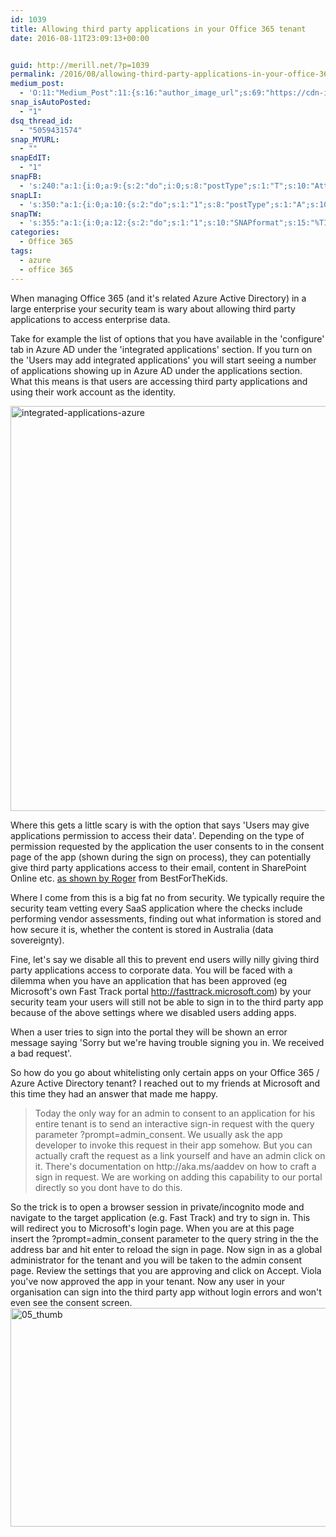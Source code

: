 ```yaml
---
id: 1039
title: Allowing third party applications in your Office 365 tenant
date: 2016-08-11T23:09:13+00:00


guid: http://merill.net/?p=1039
permalink: /2016/08/allowing-third-party-applications-in-your-office-365-tenant/
medium_post:
  - 'O:11:"Medium_Post":11:{s:16:"author_image_url";s:69:"https://cdn-images-1.medium.com/fit/c/200/200/0*nOSMyIhdQJ9325FH.jpeg";s:10:"author_url";s:26:"https://medium.com/@merill";s:11:"byline_name";N;s:12:"byline_email";N;s:10:"cross_link";s:2:"no";s:2:"id";s:12:"67bee350e10f";s:21:"follower_notification";s:3:"yes";s:7:"license";s:19:"all-rights-reserved";s:14:"publication_id";s:12:"99858869fb3c";s:6:"status";s:6:"public";s:3:"url";s:99:"https://medium.com/@merill/allowing-third-party-applications-in-your-office-365-tenant-67bee350e10f";}'
snap_isAutoPosted:
  - "1"
dsq_thread_id:
  - "5059431574"
snap_MYURL:
  - ""
snapEdIT:
  - "1"
snapFB:
  - 's:240:"a:1:{i:0;a:9:{s:2:"do";i:0;s:8:"postType";s:1:"T";s:10:"AttachPost";s:1:"2";s:10:"SNAPformat";s:10:"%FULLTEXT%";s:9:"isAutoImg";s:1:"A";s:8:"imgToUse";s:0:"";s:9:"isAutoURL";s:1:"A";s:8:"urlToUse";s:0:"";s:9:"msgFormat";s:10:"%FULLTEXT%";}}";'
snapLI:
  - 's:350:"a:1:{i:0;a:10:{s:2:"do";s:1:"1";s:8:"postType";s:1:"A";s:10:"SNAPformat";s:41:"New post has been published on %SITENAME%";s:12:"liMsgFormatT";s:14:"{Blog} %TITLE%";s:9:"isAutoImg";s:1:"A";s:8:"imgToUse";s:0:"";s:9:"isAutoURL";s:1:"A";s:8:"urlToUse";s:0:"";s:11:"isPrePosted";s:1:"1";s:9:"msgFormat";s:41:"New post has been published on %SITENAME%";}}";'
snapTW:
  - 's:355:"a:1:{i:0;a:12:{s:2:"do";s:1:"1";s:10:"SNAPformat";s:15:"%TITLE% - %URL%";s:8:"attchImg";s:1:"1";s:9:"isAutoImg";s:1:"A";s:8:"imgToUse";s:0:"";s:11:"isPrePosted";s:1:"1";s:8:"isPosted";s:1:"1";s:4:"pgID";s:18:"763724039084838913";s:5:"pDate";s:19:"2016-08-11 13:09:34";s:9:"msgFormat";s:15:"%TITLE% - %URL%";s:9:"isAutoURL";s:1:"A";s:8:"urlToUse";s:0:"";}}";'
categories:
  - Office 365
tags:
  - azure
  - office 365
---
```

When managing Office 365 (and it's related Azure Active Directory) in a large enterprise your security team is wary about allowing third party applications to access enterprise data.

Take for example the list of options that you have available in the 'configure' tab in Azure AD under the 'integrated applications' section. If you turn on the 'Users may add integrated applications' you will start seeing a number of applications showing up in Azure AD under the applications section. What this means is that users are accessing third party applications and using their work account as the identity.

<img class="alignnone size-full wp-image-1040" src="https://merill.net/wp-content/uploads/2016/08/integrated-applications-azure.png" alt="integrated-applications-azure" width="930" height="648" />

Where this gets a little scary is with the option that says 'Users may give applications permission to access their data'. Depending on the type of permission requested by the application the user consents to in the consent page of the app (shown during the sign on process), they can potentially give third party applications access to their email, content in SharePoint Online etc. <a href="https://bestforthekids.com">as shown by Roger</a> from BestForTheKids.

Where I come from this is a big fat no from security. We typically require the security team vetting every SaaS application where the checks include performing vendor assessments, finding out what information is stored and how secure it is, whether the content is stored in Australia (data sovereignty).

Fine, let's say we disable all this to prevent end users willy nilly giving third party applications access to corporate data. You will be faced with a dilemma when you have an application that has been approved (eg Microsoft's own Fast Track portal <a href="http://fasttrack.microsoft.com">http://fasttrack.microsoft.com</a>) by your security team your users will still not be able to sign in to the third party app because of the above settings where we disabled users adding apps.

When a user tries to sign into the portal they will be shown an error message saying 'Sorry but we're having trouble signing you in. We received a bad request'.

So how do you go about whitelisting only certain apps on your Office 365 / Azure Active Directory tenant? I reached out to my friends at Microsoft and this time they had an answer that made me happy.
<blockquote>Today the only way for an admin to consent to an application for his entire tenant is to send an interactive sign-in request with the query parameter ?prompt=admin_consent. We usually ask the app developer to invoke this request in their app somehow. But you can actually craft the request as a link yourself and have an admin click on it. There's documentation on http://aka.ms/aaddev on how to craft a sign in request. We are working on adding this capability to our portal directly so you dont have to do this.</blockquote>
So the trick is to open a browser session in private/incognito mode and navigate to the target application (e.g. Fast Track) and try to sign in. This will redirect you to Microsoft's login page. When you are at this page insert the ?prompt=admin_consent parameter to the query string in the the address bar and hit enter to reload the sign in page. Now sign in as a global administrator for the tenant and you will be taken to the admin consent page. Review the settings that you are approving and click on Accept. Viola you've now approved the app in your tenant. Now any user in your organisation can sign into the third party app without login errors and won't even see the consent screen.

<img class="alignnone size-full wp-image-1042" src="https://merill.net/wp-content/uploads/2016/08/05_thumb.png" alt="05_thumb" width="640" height="350" />

&nbsp;